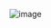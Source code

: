 ![image](https://github.com/heesoo-park/ForCodeKata/assets/80674868/267fe122-224e-48d2-ba04-a23fc026c9aa)
